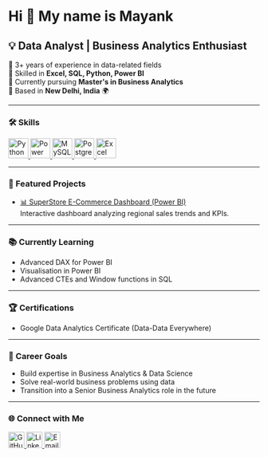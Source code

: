 Hi 👋 My name is Mayank
============================================================

💡 Data Analyst | Business Analytics Enthusiast
------------------------------------------------------------

🔹 3+ years of experience in data-related fields  
🔹 Skilled in **Excel, SQL, Python, Power BI**  
🔹 Currently pursuing **Master's in Business Analytics**  
🔹 Based in **New Delhi, India** 🌍  

---

### 🛠️ Skills  

<p align="left">
  <a href="https://www.python.org/" target="_blank" rel="noreferrer">
    <img src="https://raw.githubusercontent.com/danielcranney/readme-generator/main/public/icons/skills/python-colored.svg" alt="Python" title="Python" width="40" height="40"/>
  </a>
  <a href="https://www.microsoft.com/en-us/power-platform/products/power-bi" target="_blank" rel="noreferrer">
    <img src="https://img.icons8.com/color/48/power-bi.png" alt="Power BI" title="Power BI" width="40" height="40"/>
  </a>
  <a href="https://www.mysql.com/" target="_blank" rel="noreferrer">
    <img src="https://raw.githubusercontent.com/danielcranney/readme-generator/main/public/icons/skills/mysql-colored.svg" alt="MySQL" title="MySQL" width="40" height="40"/>
  </a>
  <a href="https://www.postgresql.org/" target="_blank" rel="noreferrer">
    <img src="https://raw.githubusercontent.com/danielcranney/readme-generator/main/public/icons/skills/postgresql-colored.svg" alt="PostgreSQL" title="PostgreSQL" width="40" height="40"/>
  </a>
  <a href="https://www.microsoft.com/en-us/microsoft-365/excel" target="_blank" rel="noreferrer">
    <img src="https://img.icons8.com/color/48/microsoft-excel-2019--v1.png" alt="Excel" title="Excel" width="40" height="40"/>
  </a>
</p>

---

### 🚀 Featured Projects  

- [📊 SuperStore E-Commerce Dashboard (Power BI)](https://github.com/mayankbisht9/Superstore-Ecommerce-Analysis)  
  Interactive dashboard analyzing regional sales trends and KPIs.  

---

### 📚 Currently Learning  

- Advanced DAX for Power BI  
- Visualisation in Power BI  
- Advanced CTEs and Window functions in SQL

---

### 🏆 Certifications  

- Google Data Analytics Certificate (Data-Data Everywhere)

---

### 🎯 Career Goals  

- Build expertise in Business Analytics & Data Science  
- Solve real-world business problems using data  
- Transition into a Senior Business Analytics role in the future  

---

### 🌐 Connect with Me  

<p align="left">
  <a href="https://github.com/mayankbisht9" target="_blank" rel="noreferrer">
    <picture>
      <source media="(prefers-color-scheme: dark)" srcset="https://raw.githubusercontent.com/danielcranney/readme-generator/main/public/icons/socials/github-dark.svg" />
      <source media="(prefers-color-scheme: light)" srcset="https://raw.githubusercontent.com/danielcranney/readme-generator/main/public/icons/socials/github.svg" />
      <img src="https://raw.githubusercontent.com/danielcranney/readme-generator/main/public/icons/socials/github.svg" width="32" height="32" alt="GitHub" title="GitHub" />
    </picture>
  </a>
  <a href="https://linkedin.com/in/mayank-bisht-322051234/" target="_blank" rel="noreferrer">
    <img src="https://img.icons8.com/color/48/linkedin.png" width="32" height="32" alt="LinkedIn" title="LinkedIn"/>
  </a>
  <a href="mailto:mayankbisht9891@gmail.com" target="_blank" rel="noreferrer">
    <img src="https://img.icons8.com/color/48/gmail-new.png" width="32" height="32" alt="Email" title="Email"/>
  </a>
</p>
